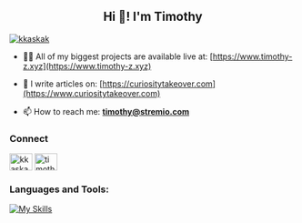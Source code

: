 <h2 align="center">Hi 👋! I'm Timothy</h2>

<p align="left"> <a href="https://twitter.com/kkaskak" target="blank"><img src="https://img.shields.io/twitter/follow/kkaskak?logo=twitter&style=for-the-badge" alt="kkaskak" /></a> </p>

- 👨‍💻 All of my biggest projects are available live at:
 [https://www.timothy-z.xyz](https://www.timothy-z.xyz)

- 📝 I write articles on: 
[https://curiositytakeover.com](https://www.curiositytakeover.com)

- 📫 How to reach me: 
**timothy@stremio.com**

<h3 align="left">Connect</h3>
<a href="https://twitter.com/kkaskak" target="blank"><img align="center" src="https://raw.githubusercontent.com/rahuldkjain/github-profile-readme-generator/master/src/images/icons/Social/twitter.svg" alt="kkaskak" height="30" width="40" /></a>
<a href="https://linkedin.com/in/timothy-z" target="blank"><img align="center" src="https://raw.githubusercontent.com/rahuldkjain/github-profile-readme-generator/master/src/images/icons/Social/linked-in-alt.svg" alt="timothy-z" height="30" width="40" /></a>

<h3 align="left">Languages and Tools:</h3>

[![My Skills](https://skillicons.dev/icons?i=js,ts,rust,react,html,css,sass,less,nodejs,expressjs,mongodb,wasm,python,threejs,latex,babel,npm,figma,gitlab,github,vscode)](https://skillicons.dev)
